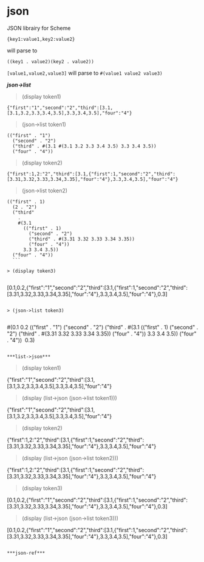 # json
JSON librairy for Scheme


`{key1:value1,key2:value2}`

will parse to

`((key1 . value2)(key2 . value2))`

`[value1,value2,value3]`
will parse to
`#(value1 value2 value3)`


***json->list***


> (display token1)

```
{"first":"1","second":"2","third":[3.1,[3.1,3.2,3.3,3.4,3.5],3.3,3.4,3.5],"four":"4"}
```
> (json->list token1)

```
(("first" . "1")
  ("second" . "2")
  ("third" . #(3.1 #(3.1 3.2 3.3 3.4 3.5) 3.3 3.4 3.5))
  ("four" . "4"))
```
> (display token2)

```
{"first":1,2:"2","third":[3.1,{"first":1,"second":"2","third":[3.31,3.32,3.33,3.34,3.35],"four":"4"},3.3,3.4,3.5],"four":"4"}
```

> (json->list token2)

```
(("first" . 1)
  (2 . "2")
  ("third"
    .
    #(3.1
      (("first" . 1)
        ("second" . "2")
        ("third" . #(3.31 3.32 3.33 3.34 3.35))
        ("four" . "4"))
      3.3 3.4 3.5))
  ("four" . "4"))
  ```
  
> (display token3)


```
[0.1,0.2,{"first":"1","second":"2","third":[3.1,{"first":1,"second":"2","third":[3.31,3.32,3.33,3.34,3.35],"four":"4"},3.3,3.4,3.5],"four":"4"},0.3]
```

> (json->list token3)


```
#(0.1 0.2
  (("first" . "1")
    ("second" . "2")
    ("third"
      .
      #(3.1
        (("first" . 1)
          ("second" . "2")
          ("third" . #(3.31 3.32 3.33 3.34 3.35))
          ("four" . "4"))
        3.3 3.4 3.5))
    ("four" . "4"))
  0.3)
```

***list->json***

```
> (display token1)

{"first":"1","second":"2","third":[3.1,[3.1,3.2,3.3,3.4,3.5],3.3,3.4,3.5],"four":"4"}

> (display (list->json (json->list token1)))

{"first":"1","second":"2","third":[3.1,[3.1,3.2,3.3,3.4,3.5],3.3,3.4,3.5],"four":"4"}

> (display token2)

{"first":1,2:"2","third":[3.1,{"first":1,"second":"2","third":[3.31,3.32,3.33,3.34,3.35],"four":"4"},3.3,3.4,3.5],"four":"4"}

> (display (list->json (json->list token2)))

{"first":1,2:"2","third":[3.1,{"first":1,"second":"2","third":[3.31,3.32,3.33,3.34,3.35],"four":"4"},3.3,3.4,3.5],"four":"4"}

> (display token3)

[0.1,0.2,{"first":"1","second":"2","third":[3.1,{"first":1,"second":"2","third":[3.31,3.32,3.33,3.34,3.35],"four":"4"},3.3,3.4,3.5],"four":"4"},0.3]

> (display (list->json (json->list token3)))

[0.1,0.2,{"first":"1","second":"2","third":[3.1,{"first":1,"second":"2","third":[3.31,3.32,3.33,3.34,3.35],"four":"4"},3.3,3.4,3.5],"four":"4"},0.3]
```

***json-ref***
